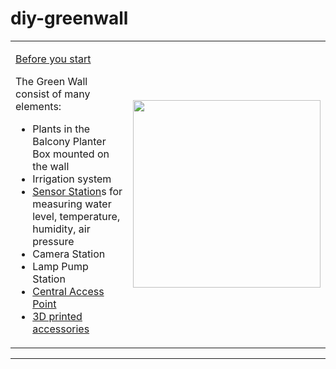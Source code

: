 # diy-greenwall

<table>
<tr>
<td>

[Before you start](Wiki/BeforeYouStart/beforeYouStart.md)
	
The Green Wall consist of many elements: 					
* Plants in the Balcony Planter Box mounted on the wall
* Irrigation system
* [Sensor Station](Wiki/SensorStation/sensorStation.md)s for measuring water level, temperature, humidity, air pressure
* Camera Station
* Lamp Pump Station
* [Central Access Point](Wiki/CentralAccessPoint/centralAccessPoint.md)
* [3D printed accessories](Wiki/3D/3d.md)
			
</td>
<td>
<img src="Wiki/GreenWall.jpg" width=300 align=center> 
</td>
</tr>	
</table>

---







